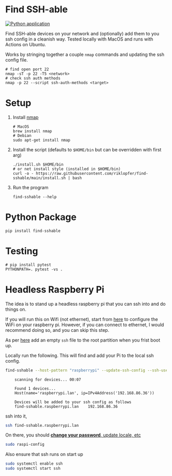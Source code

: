 Find SSH-able
=============
[![Python application](https://github.com/riklopfer/find-sshable/actions/workflows/python-app.yml/badge.svg?branch=main)](https://github.com/riklopfer/find-sshable/actions/workflows/python-app.yml)

Find SSH-able devices on your network and (optionally) add them to you ssh config in a cleanish way. Tested locally with MacOS and runs with Actions on Ubuntu. 

Works by stringing together a couple `nmap` commands and updating the ssh config file. 

```shell
# find open port 22
nmap -sT -p 22 -T5 <network>
# check ssh auth methods
nmap -p 22 --script ssh-auth-methods <target>
```

Setup
=====

1. Install [nmap](https://nmap.org)

    ```shell
    # MacOS
    brew install nmap
    # Debian
    sudo apt-get install nmap
    ```

2. Install the script (defaults to `$HOME/bin` but can be overridden with first arg)

    ```shell
    ./install.sh $HOME/bin
    # or net install style (installed in $HOME/bin)
    curl -o - https://raw.githubusercontent.com/riklopfer/find-sshable/main/install.sh | bash
    ```

3. Run the program

    ```shell
    find-sshable --help
    ```

Python Package
==============

```shell
pip install find-sshable
```

Testing
=======

```shell
# pip install pytest
PYTHONPATH=. pytest -vs .
```

Headless Raspberry Pi
======================

The idea is to stand up a headless raspberry pi that you can ssh into and do things on.

If you will run this on Wifi (not ethernet), start
from [here](https://www.raspberrypi.org/documentation/configuration/wireless/headless.md) to configure the WiFi on your
raspberry pi. However, if you can connect to ethernet, I would recommend doing so, and you can skip this step.

As per [here](https://www.raspberrypi.org/documentation/remote-access/ssh/README.md) add an empty `ssh` file to the root
partition when you frist boot up.

Locally run the following. This will find and add your Pi to the local ssh config.

```bash
find-sshable --host-pattern "raspberrypi" --update-ssh-config --ssh-user "pi"
```

        scanning for devices... 00:07

        Found 1 devices...
        Host(name='raspberrypi.lan', ip=IPv4Address('192.168.86.36'))

        Devices will be added to your ssh config as follows
        find-sshable.raspberrypi.lan    192.168.86.36

ssh into it,

```bash
ssh find-sshable.raspberrypi.lan
```

On there, you should [**change your
password**, update locale, etc](https://www.raspberrypi.org/documentation/configuration/raspi-config.md)

```bash
sudo raspi-config
```

Also ensure that ssh runs on start up

```bash
sudo systemctl enable ssh
sudo systemctl start ssh
``` 

